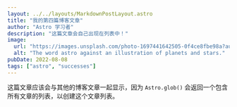 ```yaml
---
layout: ../../layouts/MarkdownPostLayout.astro
title: "我的第四篇博客文章"
author: "Astro 学习者"
description: "这篇文章会自己出现在列表中！"
image:
  url: "https://images.unsplash.com/photo-1697441642505-0f4ce8fbe98a?auto=format&fit=crop&q=80&w=1740&ixlib=rb-4.0.3&ixid=M3wxMjA3fDB8MHxwaG90by1wYWdlfHx8fGVufDB8fHx8fA%3D%3D"
  alt: "The word astro against an illustration of planets and stars."
pubDate: 2022-08-08
tags: ["astro", "successes"]
---
```


这篇文章应该会与其他的博客文章一起显示，因为 `Astro.glob()` 会返回一个包含所有文章的列表，以创建这个文章列表。
